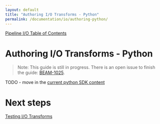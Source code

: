 ```yaml
---
layout: default
title: "Authoring I/O Transforms - Python"
permalink: /documentation/io/authoring-python/
---
```


[Pipeline I/O Table of Contents]({{site.baseurl}}/documentation/io/io-toc/)

# Authoring I/O Transforms - Python

> Note: This guide is still in progress. There is an open issue to finish the guide: [BEAM-1025](https://issues.apache.org/jira/browse/BEAM-1025).

TODO - move in the [current python SDK content]({{site.baseurl}}/documentation/sdks/python-custom-io/)


# Next steps

[Testing I/O Transforms]({{site.baseurl}}/documentation/io/testing/)
